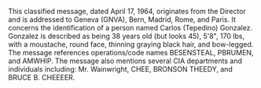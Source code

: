 This classified message, dated April 17, 1964, originates from the Director and is addressed to Geneva (GNVA), Bern, Madrid, Rome, and Paris. It concerns the identification of a person named Carlos (Tepedino) Gonzalez. Gonzalez is described as being 38 years old (but looks 45), 5'8", 170 lbs, with a moustache, round face, thinning graying black hair, and bow-legged. The message references operations/code names BESENSTEAL, PBRUMEN, and AMWHIP. The message also mentions several CIA departments and individuals including: Mr. Wainwright, CHEE, BRONSON THEEDY, and BRUCE B. CHEEEER.
